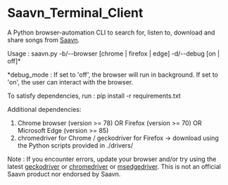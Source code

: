 # Saavn_Terminal_Client

A Python browser-automation CLI to search for, listen to, download and share songs from [Saavn](http://jiosaavn.com).

Usage : saavn.py -b/--browser \[chrome | firefox | edge]  -d/--debug \[on | off]*

\*debug_mode : If set to 'off', the browser will run in background. If set to 'on', the user can interact with the browser.

To satisfy dependencies, run :
pip install -r requirements.txt

Additional dependencies:
1) Chrome browser (version >= 78) OR Firefox (version >= 70) OR Microsoft Edge (version >= 85)
2) chromedriver for Chrome / geckodriver for Firefox -> download using the Python scripts provided in ./drivers/

Note : If you encounter errors, update your browser and/or try using the latest [geckodriver](https://github.com/mozilla/geckodriver/releases) or [chromedriver](https://chromedriver.chromium.org/downloads) or [msedgedriver](https://developer.microsoft.com/en-us/microsoft-edge/tools/webdriver/).
This is not an official Saavn product nor endorsed by Saavn.

